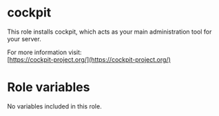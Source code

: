 # cockpit
This role installs cockpit, which acts as your main administration tool for your server.

For more information visit:  
[https://cockpit-project.org/](https://cockpit-project.org/)

# Role variables
No variables included in this role.
